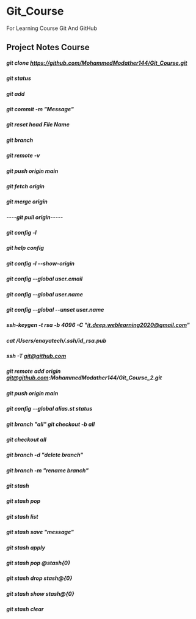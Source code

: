 # Git_Course
For Learning Course Git And GitHub 

## Project Notes Course
##### git clone https://github.com/MohammedModather144/Git_Course.git
##### git status
##### git add
##### git commit -m "Message"
##### git reset head File Name
##### git branch
##### git remote -v
##### git push origin main
##### git fetch origin 
##### git merge origin 
##### ----git pull origin-----
##### git config -l
##### git help config
##### git config -l --show-origin
##### git config --global user.email
##### git config --global user.name
##### git config --global --unset user.name 
##### ssh-keygen -t rsa -b 4096 -C "it.deep.weblearning2020@gmail.com"
##### cat /Users/enayatech/.ssh/id_rsa.pub
##### ssh -T git@github.com
##### git remote add origin git@github.com:MohammedModather144/Git_Course_2.git
##### git push origin main
##### git config --global alias.st status
##### git branch "all"  git checkout -b all
##### git checkout all
##### git branch -d "delete branch"
##### git branch -m "rename branch"
##### git stash 
##### git stash pop
##### git stash list
##### git stash save "message"
##### git stash apply
##### git stash pop @stash{0}
##### git stash drop stash@{0}
##### git stash show stash@{0}
##### git stash clear
